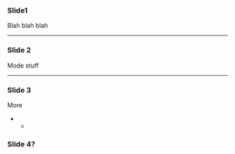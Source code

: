 ### Slide1

Blah blah blah


- - -

### Slide 2

Mode stuff

- - -


### Slide 3

More

- -

### Slide 4?
